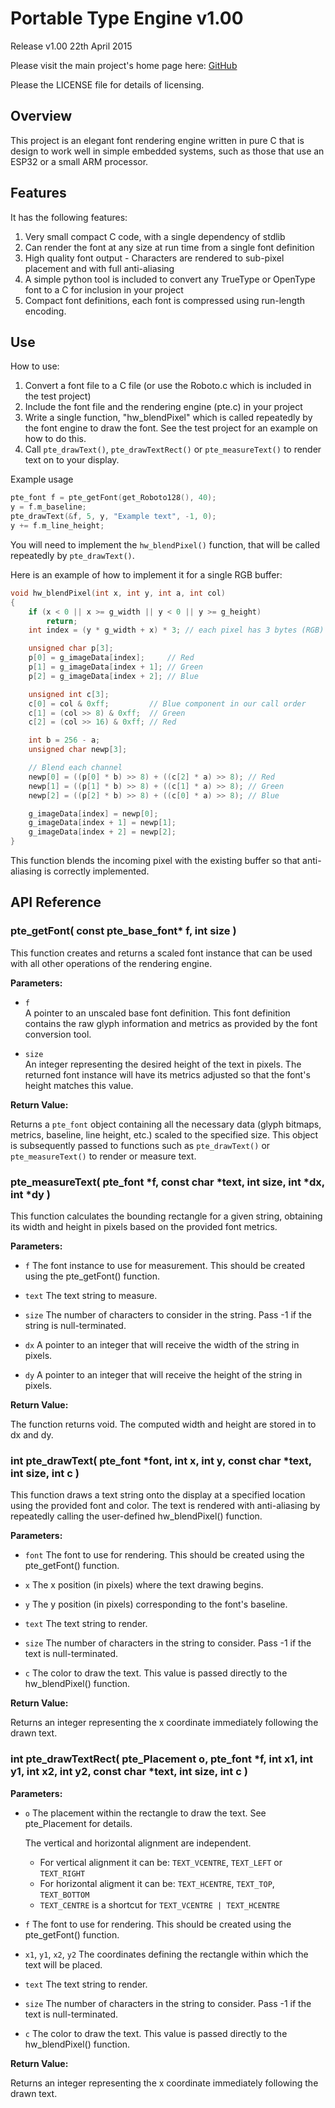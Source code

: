 # Portable Type Engine v1.00

Release v1.00 22th April 2015

Please visit the main project's home page here: 
    [GitHub](https://github.com/matt123p/portable-type-engine)

Please the LICENSE file for details of licensing.


## Overview

This project is an elegant font rendering engine written in pure C that is design to work well in 
simple embedded systems, such as those that use an ESP32 or a small ARM processor.

## Features

It has the following features:

1. Very small compact C code, with a single dependency of stdlib
2. Can render the font at any size at run time from a single font definition
3. High quality font output - Characters are rendered to sub-pixel placement and with full anti-aliasing
4. A simple python tool is included to convert any TrueType or OpenType font to a C for inclusion in your project
5. Compact font definitions, each font is compressed using run-length encoding.


## Use

How to use:

1. Convert a font file to a C file (or use the Roboto.c which is included in the test project)
2. Include the font file and the rendering engine (pte.c) in your project
3. Write a single function, "hw_blendPixel" which is called repeatedly by the font engine to draw the font.  See the test project for an example on how to do this.
4. Call `pte_drawText()`, `pte_drawTextRect()` or `pte_measureText()` to render text on to your display.


Example usage

``` C
pte_font f = pte_getFont(get_Roboto128(), 40);
y = f.m_baseline;
pte_drawText(&f, 5, y, "Example text", -1, 0);
y += f.m_line_height;
```

You will need to implement the `hw_blendPixel()` function, that will be called
repeatedly by `pte_drawText()`.

Here is an example of how to implement it for a single RGB buffer:

``` C
void hw_blendPixel(int x, int y, int a, int col)
{
	if (x < 0 || x >= g_width || y < 0 || y >= g_height)
		return;
	int index = (y * g_width + x) * 3; // each pixel has 3 bytes (RGB)

	unsigned char p[3];
	p[0] = g_imageData[index];     // Red
	p[1] = g_imageData[index + 1]; // Green
	p[2] = g_imageData[index + 2]; // Blue

	unsigned int c[3];
	c[0] = col & 0xff;         // Blue component in our call order
	c[1] = (col >> 8) & 0xff;  // Green
	c[2] = (col >> 16) & 0xff; // Red

	int b = 256 - a;
	unsigned char newp[3];

	// Blend each channel
	newp[0] = ((p[0] * b) >> 8) + ((c[2] * a) >> 8); // Red
	newp[1] = ((p[1] * b) >> 8) + ((c[1] * a) >> 8); // Green
	newp[2] = ((p[2] * b) >> 8) + ((c[0] * a) >> 8); // Blue

	g_imageData[index] = newp[0];
	g_imageData[index + 1] = newp[1];
	g_imageData[index + 2] = newp[2];
}
```

This function blends the incoming pixel with the existing buffer so that
anti-aliasing is correctly implemented.

## API Reference

### pte_getFont( const pte_base_font* f, int size )

This function creates and returns a scaled font instance that can be used with all other operations of the rendering engine.

**Parameters:**

- `f`  
  A pointer to an unscaled base font definition. This font definition contains the raw glyph information and metrics as provided by the font conversion tool.

- `size`  
  An integer representing the desired height of the text in pixels. The returned font instance will have its metrics adjusted so that the font's height matches this value.

**Return Value:**

Returns a `pte_font` object containing all the necessary data (glyph bitmaps, metrics, baseline, line height, etc.) scaled to the specified size. This object is subsequently passed to functions such as `pte_drawText()` or `pte_measureText()` to render or measure text.

### pte_measureText( pte_font *f, const char *text, int size, int *dx, int *dy )

This function calculates the bounding rectangle for a given string, obtaining its width and height in pixels based on the provided font metrics.

**Parameters:**

- `f`
  The font instance to use for measurement. This should be created using the pte_getFont() function.

- `text`
  The text string to measure.

- `size`
  The number of characters to consider in the string. Pass -1 if the string is null-terminated.

- `dx`
  A pointer to an integer that will receive the width of the string in pixels.

- `dy`
  A pointer to an integer that will receive the height of the string in pixels.

**Return Value:**

The function returns void. The computed width and height are stored in to dx and dy.



### int	pte_drawText( pte_font *font, int x, int y, const char *text, int size, int c )

This function draws a text string onto the display at a specified location using the provided font and color. The text is rendered with anti-aliasing by repeatedly calling the user-defined hw_blendPixel() function.

**Parameters:**

- `font`
  The font to use for rendering. This should be created using the pte_getFont() function.

- `x`
  The x position (in pixels) where the text drawing begins.

- `y`
  The y position (in pixels) corresponding to the font's baseline.

- `text`
  The text string to render.

- `size`
  The number of characters in the string to consider. Pass -1 if the text is null-terminated.

- `c`
  The color to draw the text. This value is passed directly to the hw_blendPixel() function.

**Return Value:**

Returns an integer representing the x coordinate immediately following the drawn text.


### int		pte_drawTextRect( pte_Placement o, pte_font *f, int x1, int y1, int x2, int y2, const char *text, int size, int c )

**Parameters:**
- `o`
  The placement within the rectangle to draw the text. See pte_Placement for details.

  The vertical and horizontal alignment are independent.

  - For vertical alignment it can be: `TEXT_VCENTRE`, `TEXT_LEFT` or `TEXT_RIGHT`
  - For horizontal aligment it can be: `TEXT_HCENTRE`, `TEXT_TOP`, `TEXT_BOTTOM` 
  - `TEXT_CENTRE` is a shortcut for `TEXT_VCENTRE | TEXT_HCENTRE`


- `f`
  The font to use for rendering. This should be created using the pte_getFont() function.

- `x1`, `y1`, `x2`, `y2`
  The coordinates defining the rectangle within which the text will be placed.

- `text`
The text string to render.

- `size`
The number of characters in the string to consider. Pass -1 if the text is null-terminated.

- `c`
  The color to draw the text. This value is passed directly to the hw_blendPixel() function.

**Return Value:**

Returns an integer representing the x coordinate immediately following the drawn text.
